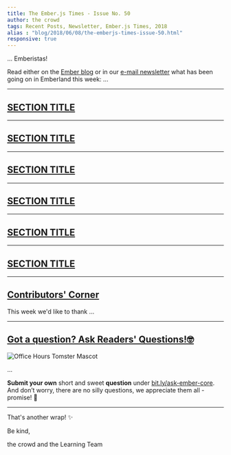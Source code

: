 ```yaml
---
title: The Ember.js Times - Issue No. 50
author: the crowd
tags: Recent Posts, Newsletter, Ember.js Times, 2018
alias : "blog/2018/06/08/the-emberjs-times-issue-50.html"
responsive: true
---
```


... Emberistas!

Read either on the [Ember blog](https://www.emberjs.com/blog/2018/06/08/the-emberjs-times-issue-50.html) or in our [e-mail newsletter](https://the-emberjs-times.ongoodbits.com/2018/06/08/issue-50) what has been going on in Emberland this week:
...

---

## [SECTION TITLE](#section-url)



---

## [SECTION TITLE](#section-url)



---

## [SECTION TITLE](#section-url)



---

## [SECTION TITLE](#section-url)



---

## [SECTION TITLE](#section-url)



---

## [SECTION TITLE](#section-url)



---

## [Contributors' Corner](https://guides.emberjs.com/v3.1.0/contributing/repositories/)

<p>This week we'd like to thank ...
</p>

---

## [Got a question? Ask Readers' Questions!🤓](https://docs.google.com/forms/d/e/1FAIpQLScqu7Lw_9cIkRtAiXKitgkAo4xX_pV1pdCfMJgIr6Py1V-9Og/viewform)

<div class="blog-row">
  <img class="float-right small transparent padded" alt="Office Hours Tomster Mascot" title="Readers' Questions" src="/images/tomsters/officehours.png" />

  <p>...</p>

<p><strong>Submit your own</strong> short and sweet <strong>question</strong> under <a href="https://bit.ly/ask-ember-core" target="rq">bit.ly/ask-ember-core</a>. And don’t worry, there are no silly questions, we appreciate them all - promise! 🤞</p>

</div>

---

That's another wrap!  ✨

Be kind,

the crowd and the Learning Team
